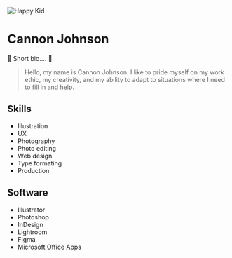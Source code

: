 ![Happy Kid](https://media.giphy.com/media/t3sZxY5zS5B0z5zMIz/giphy-downsized-large.gif)

# Cannon Johnson

🥅 Short bio.... 🏒

> Hello, my name is Cannon Johnson. I like to pride myself on my work ethic, my creativity, and my ability to adapt to situations where I need to fill in and help.

## Skills
* Illustration
* UX
* Photography
* Photo editing
* Web design
* Type formating
* Production

## Software
* Illustrator
* Photoshop
* InDesign
* Lightroom
* Figma
* Microsoft Office Apps
